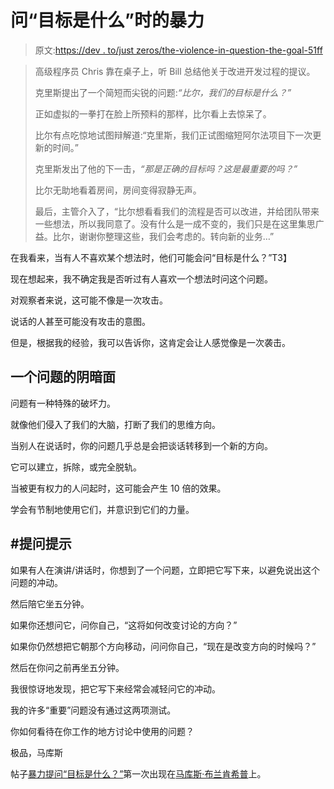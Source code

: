 # 问“目标是什么”时的暴力

> 原文:[https://dev . to/just zeros/the-violence-in-question-the-goal-51ff](https://dev.to/justzeros/the-violence-in-asking-what-is-the-goal-51ff)

> 高级程序员 Chris 靠在桌子上，听 Bill 总结他关于改进开发过程的提议。
> 
> 克里斯提出了一个简短而尖锐的问题:*“比尔，我们的目标是什么？”*
> 
> 正如虚拟的一拳打在脸上所预料的那样，比尔看上去惊呆了。
> 
> 比尔有点吃惊地试图辩解道:“克里斯，我们正试图缩短阿尔法项目下一次更新的时间。”
> 
> 克里斯发出了他的下一击，*“那是正确的目标吗？这是最重要的吗？”*
> 
> 比尔无助地看着房间，房间变得寂静无声。
> 
> 最后，主管介入了，“比尔想看看我们的流程是否可以改进，并给团队带来一些想法，所以我同意了。没有什么是一成不变的，我们只是在这里集思广益。比尔，谢谢你整理这些，我们会考虑的。转向新的业务…”

在我看来，当有人不喜欢某个想法时，他们可能会问“目标是什么？”T3】

现在想起来，我不确定我是否听过有人喜欢一个想法时问这个问题。

对观察者来说，这可能不像是一次攻击。

说话的人甚至可能没有攻击的意图。

但是，根据我的经验，我可以告诉你，这肯定会让人感觉像是一次袭击。

## [](#the-dark-side-of-a-question)一个问题的阴暗面

问题有一种特殊的破坏力。

就像他们侵入了我们的大脑，打断了我们的思维方向。

当别人在说话时，你的问题几乎总是会把谈话转移到一个新的方向。

它可以建立，拆除，或完全脱轨。

当被更有权力的人问起时，这可能会产生 10 倍的效果。

学会有节制地使用它们，并意识到它们的力量。

## #提问提示

如果有人在演讲/讲话时，你想到了一个问题，立即把它写下来，以避免说出这个问题的冲动。

然后陪它坐五分钟。

如果你还想问它，问你自己，“这将如何改变讨论的方向？”

如果你仍然想把它朝那个方向移动，问问你自己，“现在是改变方向的时候吗？”

然后在你问之前再坐五分钟。

我很惊讶地发现，把它写下来经常会减轻问它的冲动。

我的许多“重要”问题没有通过这两项测试。

你如何看待在你工作的地方讨论中使用的问题？

极品，马库斯

帖子[暴力提问“目标是什么？”](https://marcusblankenship.com/the-violence-in-asking-what-is-the-goal/)第一次出现在[马库斯·布兰肯希普](https://marcusblankenship.com)上。